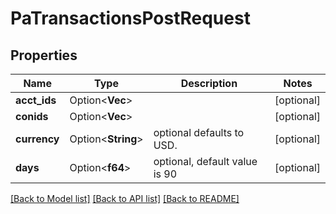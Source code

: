 # PaTransactionsPostRequest

## Properties

Name | Type | Description | Notes
------------ | ------------- | ------------- | -------------
**acct_ids** | Option<**Vec<String>**> |  | [optional]
**conids** | Option<**Vec<f64>**> |  | [optional]
**currency** | Option<**String**> | optional defaults to USD. | [optional]
**days** | Option<**f64**> | optional, default value is 90 | [optional]

[[Back to Model list]](../README.md#documentation-for-models) [[Back to API list]](../README.md#documentation-for-api-endpoints) [[Back to README]](../README.md)


